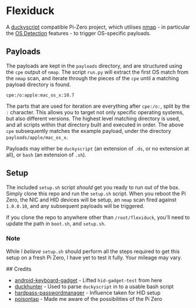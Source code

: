 Flexiduck
=========

A [duckyscript](https://github.com/hak5darren/USB-Rubber-Ducky/wiki/Duckyscript) compatible Pi-Zero project, which utilises [nmap](https://nmap.org/) - in particular the [OS Detection](https://nmap.org/book/man-os-detection.html) features - to trigger OS-specific payloads.

## Payloads

The payloads are kept in the `payloads` directory, and are structured using the `cpe` output of `nmap`. The script `run.py` will extract the first OS match from the `nmap` scan, and iterate through the pieces of the `cpe` until a matching payload directory is found.

    cpe:/o:apple:mac_os_x:10.7

The parts that are used for iteration are everything after `cpe:/o:`, split by the `:` character. This allows you to target not only specific operating systems, but also different versions. The highest level matching directory is used, and all scripts within that directory built and executed in order. The above `cpe` subsequently matches the example payload, under the directory `payloads/apple/mac_os_x`.

Payloads may either be `duckyscript` (an extension of `.ds`, or no extension at all), or `bash` (an extension of `.sh`).

## Setup

The included `setup.sh` script *should* get you ready to run out of the box. Simply clone this repo and run the `setup.sh` script. When you reboot the Pi Zero, the NIC and HID devices will be setup, an `nmap` scan fired against `1.0.0.10`, and any subsequent payloads will be triggered.

If you clone the repo to anywhere other than `/root/flexiduck`, you'll need to update the path in `boot.sh`, and `setup.sh`.

### Note

While I *believe* `setup.sh` should perform all the steps required to get this setup on a fresh Pi Zero, I have yet to test it fully. Your mileage may vary.

## Credits

- [android-keyboard-gadget](https://github.com/pelya/android-keyboard-gadget) - Lifted `hid-gadget-test` from here
- [duckhunter](https://github.com/byt3bl33d3r/duckhunter) - Used to parse `duckyscript` in to a usable bash script
- [hardpass-passwordmanager](https://github.com/girst/hardpass-passwordmanager) - Influence taken for HID setup
- [poisontap](https://github.com/samyk/poisontap) - Made me aware of the possibilities of the Pi Zero
